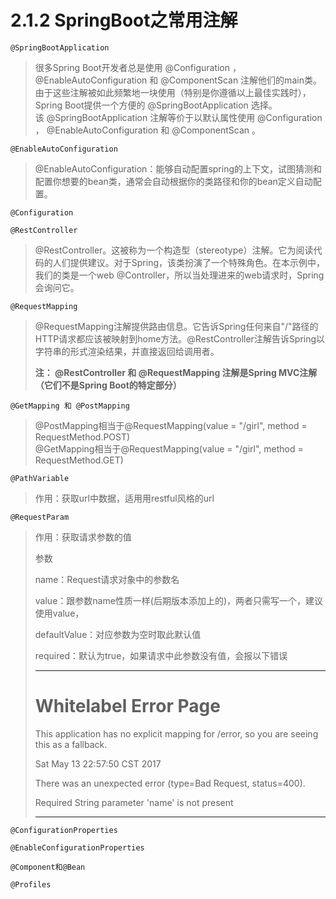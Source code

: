 # 2.1.2 SpringBoot之常用注解

```
@SpringBootApplication
```

> 很多Spring Boot开发者总是使用 @Configuration ， @EnableAutoConfiguration 和 @ComponentScan 注解他们的main类。由于这些注解被如此频繁地一块使用（特别是你遵循以上最佳实践时），Spring Boot提供一个方便的 @SpringBootApplication 选择。  
> 该 @SpringBootApplication 注解等价于以默认属性使用 @Configuration ， @EnableAutoConfiguration 和 @ComponentScan 。

```
@EnableAutoConfiguration
```

> @EnableAutoConfiguration：能够自动配置spring的上下文，试图猜测和配置你想要的bean类，通常会自动根据你的类路径和你的bean定义自动配置。

```
@Configuration
```

```
@RestController
```

> @RestController。这被称为一个构造型（stereotype）注解。它为阅读代码的人们提供建议。对于Spring，该类扮演了一个特殊角色。在本示例中，我们的类是一个web @Controller，所以当处理进来的web请求时，Spring会询问它。

```
@RequestMapping
```

> @RequestMapping注解提供路由信息。它告诉Spring任何来自"/"路径的HTTP请求都应该被映射到home方法。@RestController注解告诉Spring以字符串的形式渲染结果，并直接返回给调用者。
>
> **注： @RestController 和 @RequestMapping 注解是Spring MVC注解（它们不是Spring Boot的特定部分）**

```
@GetMapping 和 @PostMapping
```

> @PostMapping相当于@RequestMapping\(value = "/girl", method = RequestMethod.POST\)  
> @GetMapping相当于@RequestMapping\(value = "/girl", method = RequestMethod.GET\)

```
@PathVariable
```

> 作用：获取url中数据，适用用restful风格的url

```
@RequestParam
```

> 作用：获取请求参数的值
>
> 参数
>
> name：Request请求对象中的参数名
>
> value：跟参数name性质一样\(后期版本添加上的\)，两者只需写一个，建议使用value，
>
> defaultValue ：对应参数为空时取此默认值
>
> required：默认为true，如果请求中此参数没有值，会报以下错误
>
> ---
>
> # Whitelabel Error Page
>
> This application has no explicit mapping for /error, so you are seeing this as a fallback.
>
> Sat May 13 22:57:50 CST 2017
>
> There was an unexpected error \(type=Bad Request, status=400\).
>
> Required String parameter 'name' is not present
>
> ---

```
@ConfigurationProperties
```

```
@EnableConfigurationProperties
```

```
@Component和@Bean
```

```
@Profiles
```



